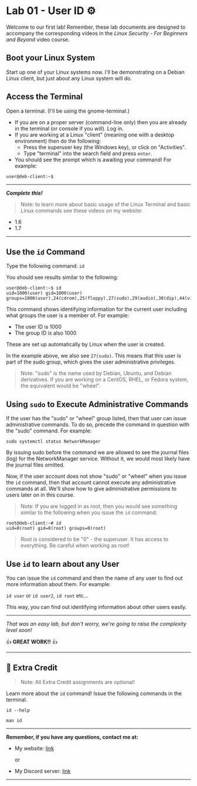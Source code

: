# Lab 01 - User ID ⚙️

Welcome to our first lab! Remember, these lab documents are designed to accompany the corresponding videos in the *Linux Security - For Beginners and Beyond* video course.

## Boot your Linux System

Start up one of your Linux systems now. I'll be demonstrating on a Debian Linux client, but just about any Linux system will do.

## Access the Terminal

Open a terminal. (I'll be using the gnome-terminal.)

- If you are on a proper server (command-line only) then you are already in the terminal (or console if you will). Log in.
- If you are working at a Linux "client" (meaning one with a desktop environment) then do the following:
  - Press the superuser key (the Windows key), or click on "Activities".
  - Type "terminal" into the search field and press `enter`.
- You should see the prompt which is awaiting your command! For example:

```console
user@deb-client:~$
```

---
***Complete this!***

> Note: to learn more about basic usage of the Linux Terminal and basic Linux commands see these videos on my website:

- 1.6
- 1.7

---

## Use the `id` Command

Type the following command: `id`

You should see results similar to the following:

```console
user@deb-client:~$ id
uid=1000(user) gid=1000(user) groups=1000(user),24(cdrom),25(floppy),27(sudo),29(audio),30(dip),44(video),46(plugdev),100(users),106(netdev),111(bluetooth),113(lpadmin),116(scanner)
```

This command shows identifying information for the current user including what groups the user is a member of. For example:

- The user ID is 1000
- The group ID is also 1000

These are set up automatically by Linux when the user is created.

In the example above, we also see `27(sudo)`. This means that this user is part of the sudo group, which gives the user administrative privileges.

> Note: "sudo" is the name used by Debian, Ubuntu, and Debian derivatives. If you are working on a CentOS, RHEL, or Fedora system, the equivalent would be "wheel".

## Using `sudo` to Execute Administrative Commands

If the user has the "sudo" or "wheel" group listed, then that user can issue administrative commands. To do so, precede the command in question with the "sudo" command. For example:

`sudo systemctl status NetworkManager`

By issuing sudo before the command we are allowed to see the journal files (log) for the NetworkManager service. Without it, we would most likely have the journal files omitted. 

Now, if the user account does not show "sudo" or "wheel" when you issue the `id` command, then that account cannot execute any administrative commands at all. We'll show how to give administrative permissions to users later on in this course. 

> Note: If you are logged in as root, then you would see something similar to the following when you issue the `id` command:

```console
root@deb-client:~# id
uid=0(root) gid=0(root) groups=0(root)
```

> Root is considered to be "0" - the superuser. It has access to everything. Be careful when working as root!

## Use `id` to learn about any User

You can issue the `id` command and then the name of any user to find out more information about them. For example:

`id user` or `id user2`, `id root` etc...

This way, you can find out identifying information about other users easily.

---

*That was an easy lab, but don't worry, we're going to raise the complexity level soon!*

👍 **GREAT WORK!!** 👍

---

## 📃 Extra Credit

> Note: All Extra Credit assignments are optional!

Learn more about the `id` command! Issue the following commands in the terminal.

`id --help`

`man id`

---

**Remember, if you have any questions, contact me at:**

- My website: [link](https://prowse.tech)

   or

- My Discord server: [link](https://discord.gg/mggw8VGzUp)

---
